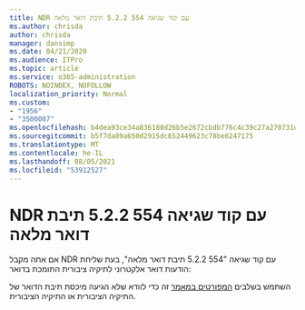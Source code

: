 ```yaml
---
title: NDR עם קוד שגיאה 554 5.2.2 תיבת דואר מלאה
ms.author: chrisda
author: chrisda
manager: dansimp
ms.date: 04/21/2020
ms.audience: ITPro
ms.topic: article
ms.service: o365-administration
ROBOTS: NOINDEX, NOFOLLOW
localization_priority: Normal
ms.custom:
- "1956"
- "3500007"
ms.openlocfilehash: b4dea93ce34a836180d26b5e2672cbdb776c4c39c27a270731d52ceea5bd319f
ms.sourcegitcommit: b5f7da89a650d2915dc652449623c78be6247175
ms.translationtype: MT
ms.contentlocale: he-IL
ms.lasthandoff: 08/05/2021
ms.locfileid: "53912527"
---
```

# <a name="ndr-with-error-code-554-522-mailbox-full"></a>NDR עם קוד שגיאה 554 5.2.2 תיבת דואר מלאה

אם אתה מקבל NDR עם קוד שגיאה "554 5.2.2 תיבת דואר מלאה", בעת שליחת הודעות דואר אלקטרוני לתיקיה ציבורית התומכת בדואר:  

השתמש בשלבים [המפורטים במאמר](https://aka.ms/554522) זה כדי לוודא שלא הגיעה מיכסת תיבת הדואר של התיקיה הציבורית או התיקיה הציבורית.
